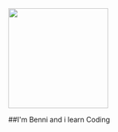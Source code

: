 <img src="https://media4.giphy.com/media/xTiIzJSKB4l7xTouE8/giphy.gif" width="200px" />

##I'm Benni and i learn Coding 

<!--
**Benni2209/Benni2209** is a ✨ _special_ ✨ repository because its `README.md` (this file) appears on your GitHub profile.

Here are some ideas to get you started:

- 🔭 I’m currently working on ...
- 🌱 I’m currently learning ...
- 👯 I’m looking to collaborate on ...
- 🤔 I’m looking for help with ...
- 💬 Ask me about ...
- 📫 How to reach me: ...
- 😄 Pronouns: ...
- ⚡ Fun fact: ...
-->
